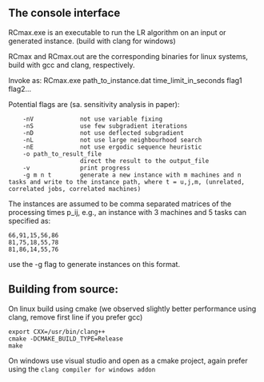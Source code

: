 ## The console interface
RCmax.exe is an executable to run the LR algorithm on an input or generated instance. (build with clang for windows)

RCmax and RCmax.out are the corresponding binaries for linux systems, build with gcc and clang, respectively. 

Invoke as: RCmax.exe path_to_instance.dat time_limit_in_seconds flag1 flag2...

Potential flags are (sa. sensitivity analysis in paper):

        -nV             not use variable fixing
        -nS             use few subgradient iterations
        -nD             not use deflected subgradient
        -nL             not use large neighbourhood search
        -nE             not use ergodic sequence heuristic
        -o path_to_result_file
                        direct the result to the output_file
        -v              print progress
        -g m n t        generate a new instance with m machines and n tasks and write to the instance path, where t = u,j,m, (unrelated, correlated jobs, correlated machines)


The instances are assumed to be comma separated matrices of the processing times p_ij, e.g., an instance with 3 machines and 5 tasks can specified as:

```
66,91,15,56,86
81,75,18,55,78
81,86,14,55,76
```

use the -g flag to generate instances on this format.

## Building from source:
On linux build using cmake (we observed slightly better performance using clang, remove first line if you prefer gcc)
```
export CXX=/usr/bin/clang++
cmake -DCMAKE_BUILD_TYPE=Release
make
```
On windows use visual studio and open as a cmake project, again prefer using the `clang compiler for windows addon`
